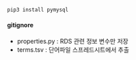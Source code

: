 ```js
pip3 install pymysql
```

#### gitignore
* properties.py : RDS 관련 정보 변수만 저장
* terms.tsv : 단어파일 스프레드시트에서 추출

